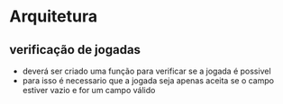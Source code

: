 # Arquitetura
## verificação de jogadas
* deverá ser criado uma função para verificar se a jogada é possivel
* para isso é necessario que a jogada seja apenas aceita se o campo estiver vazio e for um campo válido
